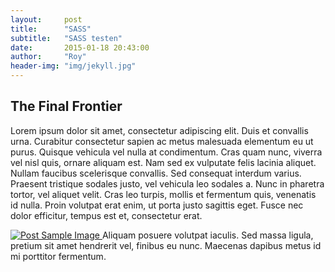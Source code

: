 ```yaml
---
layout:     post
title:      "SASS"
subtitle:   "SASS testen"
date:       2015-01-18 20:43:00
author:     "Roy"
header-img: "img/jekyll.jpg"
---
```


<h2 class="section-heading">The Final Frontier</h2>

<p>Lorem ipsum dolor sit amet, consectetur adipiscing elit. Duis et convallis urna. Curabitur consectetur sapien ac metus malesuada elementum eu ut purus. Quisque vehicula vel nulla at condimentum. Cras quam nunc, viverra vel nisl quis, ornare aliquam est. Nam sed ex vulputate felis lacinia aliquet. Nullam faucibus scelerisque convallis. Sed consequat interdum varius. Praesent tristique sodales justo, vel vehicula leo sodales a. Nunc in pharetra tortor, vel aliquet velit. Cras leo turpis, mollis et fermentum quis, venenatis id nulla. Proin volutpat erat enim, ut porta justo sagittis eget. Fusce nec dolor efficitur, tempus est et, consectetur erat.</p>

<a href="#">
    <img src="{{ site.baseurl }}/img/post-sample-image.jpg" alt="Post Sample Image">
</a>
<span class="caption text-muted">Aliquam posuere volutpat iaculis. Sed massa ligula, pretium sit amet hendrerit vel, finibus eu nunc. Maecenas dapibus metus id mi porttitor fermentum.</span>
